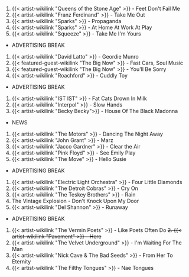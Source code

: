 1. {{< artist-wikilink "Queens of the Stone Age" >}} - Feet Don't Fail Me
2. {{< artist-wikilink "Franz Ferdinand" >}} - Take Me Out
3. {{< artist-wikilink "Sparks" >}} - Propaganda
4. {{< artist-wikilink "Sparks" >}} - At Home At Work At Play
5. {{< artist-wikilink "Squeeze" >}} - Take Me I'm Yours

- ADVERTISING BREAK

1. {{< artist-wikilink "David Latto" >}} - Geordie Munro
2. {{< featured-guest-wikilink "The Big Now" >}} - Fast Cars, Soul Music
3. {{< featured-guest-wikilink "The Big Now" >}} - You'll Be Sorry
4. {{< artist-wikilink "Roachford" >}} - Cuddly Toy

- ADVERTISING BREAK

1. {{< artist-wikilink "IST IST" >}} - Fat Cats Drown In Milk
2. {{< artist-wikilink "Interpol" >}} - Slow Hands
3. {{< artist-wikilink "Becky Becky">}} - House Of The Black Madonna

- NEWS

1. {{< artist-wikilink "The Motors" >}} - Dancing The Night Away
2. {{< artist-wikilink "John Grant" >}} - Marz
3. {{< artist-wikilink "Jacco Gardner" >}} - Clear the Air
4. {{< artist-wikilink "Pink Floyd" >}} - See Emily Play
5. {{< artist-wikilink "The Move" >}} - Hello Susie 

- ADVERTISING BREAK

1. {{< artist-wikilink "Electric Light Orchestra" >}} - Four Little Diamonds
2. {{< artist-wikilink "The Detroit Cobras" >}} - Cry On
3. {{< artist-wikilink "The Teskey Brothers" >}} - Rain
4. The Vintage Explosion - Don't Knock Upon My Door
5. {{< artist-wikilink "Del Shannon" >}} - Runaway

- ADVERTISING BREAK

1. {{< artist-wikilink "The Vermin Poets" >}} - Like Poets Often Do
~~2. {{< artist-wikilink "Pavement" >}} - Here~~
3. {{< artist-wikilink "The Velvet Underground" >}} - I'm Waiting For The Man
4. {{< artist-wikilink "Nick Cave & The Bad Seeds" >}} - From Her To Eternity
5. {{< artist-wikilink "The Filthy Tongues" >}} - Nae Tongues
